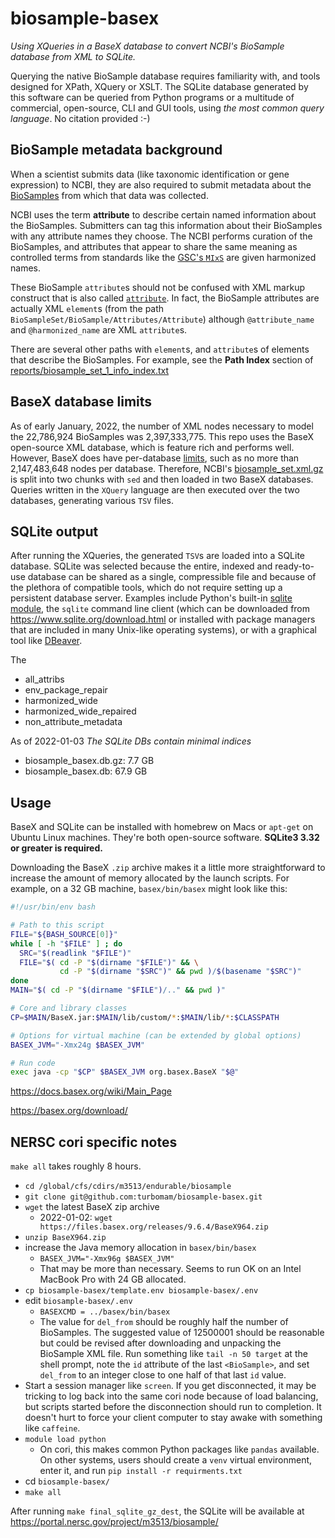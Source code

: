 # biosample-basex
_Using XQueries in a BaseX database to convert NCBI's BioSample database from XML to SQLite._

Querying the native BioSample database requires familiarity with, and tools designed for XPath, XQuery or XSLT. The SQLite database generated by this software can be queried from Python programs or a multitude of commercial, open-source, CLI and GUI tools, using _the most common query language_. No citation provided :-)

## BioSample metadata background

When a scientist submits data (like taxonomic identification or gene expression) to NCBI, they are also required to submit metadata about the [BioSamples](https://www.ncbi.nlm.nih.gov/biosample/) from which that data was collected. 

NCBI uses the term **attribute** to describe certain named information about the BioSamples. Submitters can tag this information about their BioSamples with any attribute names they choose. The NCBI performs curation of the BioSamples, and attributes that appear to share the same meaning as controlled terms from standards like the [GSC's `MIxS`](https://gensc.org/mixs/) are given harmonized names.

These BioSample `attribute`s should not be confused with XML markup construct that is also called [`attribute`](https://en.wikipedia.org/wiki/XML#Key_terminology). In fact, the BioSample attributes are actually XML `element`s (from the path `BioSampleSet/BioSample/Attributes/Attribute`) although `@attribute_name` and `@harmonized_name` are XML `attribute`s.

There are several other paths with `element`s, and `attribute`s of elements that describe the BioSamples. For example, see the **Path Index** section of [reports/biosample_set_1_info_index.txt](reports/biosample_set_1_info_index.txt)

## BaseX database limits

As of early January, 2022, the number of XML nodes necessary to model the 22,786,924 BioSamples was 2,397,333,775. This repo uses the BaseX open-source XML database, which is feature rich and performs well. However, BaseX does have per-database [limits](https://docs.basex.org/wiki/Statistics), such as no more than 2,147,483,648 nodes per database. Therefore, NCBI's [biosample_set.xml.gz](https://ftp.ncbi.nlm.nih.gov/biosample/) is split into two chunks with `sed` and then loaded in two BaseX databases. Queries written in the `XQuery` language are then executed over the two databases, generating various `TSV` files.  


## SQLite output

After running the XQueries, the generated `TSV`s are loaded into a SQLite database. SQLite was selected because the entire, indexed and ready-to-use database can be shared as a single, compressible file and because of the plethora of compatible tools, which do not require setting up a persistent database server. Examples include Python's built-in [sqlite module](https://docs.python.org/3/library/sqlite3.html), the `sqlite` command line client (which can be downloaded from https://www.sqlite.org/download.html or installed with package managers that are included in many Unix-like operating systems), or with a graphical tool like [DBeaver](https://dbeaver.io/download/). 

The 

- all_attribs
- env_package_repair
- harmonized_wide
- harmonized_wide_repaired
- non_attribute_metadata

As of 2022-01-03
_The SQLite DBs contain minimal indices_
- biosample_basex.db.gz: 7.7 GB
- biosample_basex.db:   67.9 GB

## Usage

BaseX and SQLite can be installed with homebrew on Macs or `apt-get` on Ubuntu Linux machines. They're both open-source software. **SQLite3 3.32 or greater is required.**

Downloading the BaseX `.zip` archive makes it a little more straightforward to increase the amount of memory allocated by the launch scripts. For example, on a 32 GB machine, `basex/bin/basex` might look like this:

```bash
#!/usr/bin/env bash

# Path to this script
FILE="${BASH_SOURCE[0]}"
while [ -h "$FILE" ] ; do
  SRC="$(readlink "$FILE")"
  FILE="$( cd -P "$(dirname "$FILE")" && \
           cd -P "$(dirname "$SRC")" && pwd )/$(basename "$SRC")"
done
MAIN="$( cd -P "$(dirname "$FILE")/.." && pwd )"

# Core and library classes
CP=$MAIN/BaseX.jar:$MAIN/lib/custom/*:$MAIN/lib/*:$CLASSPATH

# Options for virtual machine (can be extended by global options)
BASEX_JVM="-Xmx24g $BASEX_JVM"

# Run code
exec java -cp "$CP" $BASEX_JVM org.basex.BaseX "$@"
```

https://docs.basex.org/wiki/Main_Page

https://basex.org/download/


## NERSC cori specific notes

`make all` takes roughly 8 hours.

- `cd /global/cfs/cdirs/m3513/endurable/biosample`
- `git clone git@github.com:turbomam/biosample-basex.git` 
- `wget` the latest BaseX zip archive
    - 2022-01-02: `wget https://files.basex.org/releases/9.6.4/BaseX964.zip`
- `unzip BaseX964.zip`
- increase the Java memory allocation in `basex/bin/basex`
    - `BASEX_JVM="-Xmx96g $BASEX_JVM"`
    - That may be more than necessary. Seems to run OK on an Intel MacBook Pro with 24 GB allocated.
- `cp biosample-basex/template.env biosample-basex/.env`
- edit `biosample-basex/.env`
    - `BASEXCMD = ../basex/bin/basex`
    - The value for `del_from` should be roughly half the number of BioSamples. The suggested value of 12500001 should be reasonable but could be revised after downloading and unpacking the BioSample XML file. Run something like `tail -n 50 target` at the shell prompt, note the `id` attribute of the last `<BioSample>`, and set `del_from` to an integer close to one half of that last `id` value. 
- Start a session manager like `screen`. If you get disconnected, it may be tricking to log back into the same cori node because of load balancing, but scripts started before the disconnection should run to completion. It doesn't hurt to force your client computer to stay awake with something like `caffeine`.
- `module load python`
    - On cori, this makes common Python packages like `pandas` available. On other systems, users should create a `venv` virtual environment, enter it, and run `pip install -r requirments.txt`
- cd `biosample-basex/`
- `make all`

After running `make final_sqlite_gz_dest`, the SQLite will be available at https://portal.nersc.gov/project/m3513/biosample/
